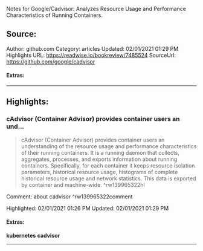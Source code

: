 Notes for Google/Cadvisor: Analyzes Resource Usage and Performance Characteristics of Running Containers.

## Source:
Author: github.com
Category: articles
Updated: 02/01/2021 01:29 PM
Highlights URL: https://readwise.io/bookreview/7485524
SourceUrl: https://github.com/google/cadvisor


#### Extras:




 
-----
 ## Highlights:

### cAdvisor (Container Advisor) provides container users an und...
>cAdvisor (Container Advisor) provides container users an understanding of the resource usage and performance characteristics of their running containers. It is a running daemon that collects, aggregates, processes, and exports information about running containers. Specifically, for each container it keeps resource isolation parameters, historical resource usage, histograms of complete historical resource usage and network statistics. This data is exported by container and machine-wide. ^rw139965322hl

Comment: about cadvisor ^rw139965322comment

Highlighted: 02/01/2021 01:26 PM
Updated: 02/01/2021 01:29 PM


#### Extras:
**kubernetes** **cadvisor** 




------

